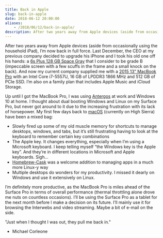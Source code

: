 ```yaml
---
title: Back in Apple
slug: back-in-apple
date: 2018-06-12 20:00:00
aliases:
    - /2018/06/12/back-in-apple/
description: After two years away from Apple devices (aside from occasionally using the household iPad), I’m now back in full force.
---
```


After two years away from Apple devices (aside from occasionally using the household iPad), I’m now back in full force. Last December, the CEO at my previous company decided to upgrade his iPhone and I took his old one off his hands: a [6s Plus 128 GB Space Gray][iphone] that I consider to be grade B (impeccable screen with a few scuffs in the frame and a small knock on the back). And now my current company supplied me with a [2015 13” MacBook Pro][macbookpro] with an Intel Core i7-5557U, 16 GB of LPDDR3 1866 MHz and 512 GB of PCIe SSD. I’m also on a family plan that includes Apple Music and iCloud Storage.

Up until I got the MacBook Pro, I was using [Antergos][antergos] at work and Windows 10 at home. I thought about dual booting Windows and Linux on my Surface Pro, but never got around to it due to the increasing frustration with its lack of horsepower. My first few days back to [macOS][macos] (currently on High Sierra) have been a mixed bag:

* Slowly fired up some of my old muscle memory for shortcuts to manage desktops, windows, and tabs, but it’s still frustrating having to look at the keyboard to remember certain key combinations
* The Apple key. It changes everything, especially when I’m using a Microsoft keyboard. I keep telling myself “the Windows key is the Apple key”. And they’re in different locations in Microsoft and Apple keyboards. Sigh...
* [Homebrew-Cask][cask] was a welcome addition to managing apps in a much more Linux-y way
* Multiple desktops do wonders for my productivity. I missed it dearly on Windows and use it extensively on Linux.

I’m definitely more productive, as the MacBook Pro is miles ahead of the Surface Pro in terms of overall performance (thermal throttling alone drove me nuts on countless occasions). I’ll be using the Surface Pro as a tablet for the next month before I make a decision on its future. I’ll mainly use it for browsing the Interwebs and video streaming. Maybe a bit of e-mail on the side.

"Just when I thought I was out, they pull me back in."
- Michael Corleone

[iphone]: https://everymac.com/systems/apple/iphone/specs/apple-iphone-6s-plus-a1687-5.5-inch-global-sprint-verizon-specs.html
[macbookpro]: https://everymac.com/systems/apple/macbook_pro/specs/macbook-pro-core-i7-3.1-13-early-2015-retina-display-specs.html
[antergos]: https://antergos.com/
[macos]: https://www.apple.com/macos/high-sierra/
[cask]: https://caskroom.github.io/
